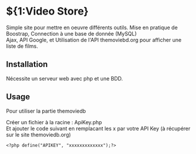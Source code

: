 # ${1:Video Store}
Simple site pour mettre en oeuvre différents outils.
Mise en pratique de Boostrap, Connection à une base de donnée (MySQL)<br>
Ajax, API Google, et Utilisation de l'API themoviebd.org pour afficher une liste de films.
## Installation
  Nécessite un serveur web avec php et une BDD. 
## Usage
Pour utiliser la partie themoviedb

Créer un fichier à la racine : ApiKey.php<br>
Et ajouter le code suivant en remplacant les x par votre API Key (à récupérer sur le site themoviedb.org)
```
<?php define("APIKEY", "xxxxxxxxxxxxx");?>
```
